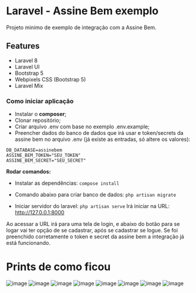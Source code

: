 # Laravel - Assine Bem exemplo

Projeto minimo de exemplo de integração com a Assine Bem.

## Features

- Laravel 8
- Laravel UI
- Bootstrap 5
- Webpixels CSS (Bootstrap 5)
- Laravel Mix

### Como iniciar aplicação
- Instalar o **composer**;
- Clonar repositório;
- Criar arquivo .env com base no exemplo .env.example;
- Preencher dados do banco de dados que irá usar e token/secrets da assine bem no arquivo .env (já existe as entradas, só altere os valores):

```
DB_DATABASE=assinebem
ASSINE_BEM_TOKEN="SEU_TOKEN"
ASSINE_BEM_SECRET="SEU_SECRET"
```

**Rodar comandos:**
- Instalar as dependências:
`compose install`

- Comando abaixo para criar banco de dados:
`php artisan migrate`
- Iniciar servidor do laravel:
`php artisan serve`
Irá iniciar na URL: http://127.0.0.1:8000

Ao acessar a URL irá para uma tela de login, e abaixo do botão para se logar vai ter opção de se cadastrar, após se cadastrar se logue.
Se foi preenchido corretamente o token e secret da assine bem a integração já está funcionando.

# Prints de como ficou

![image](https://user-images.githubusercontent.com/16209088/162600429-f6609630-729c-4ceb-994d-37a6a908e389.png)
![image](https://user-images.githubusercontent.com/16209088/162600443-acb1c2aa-7981-4011-8a8c-8c2f9b3a0a7b.png)
![image](https://user-images.githubusercontent.com/16209088/162600434-02586303-8261-4c15-9bca-6bd5f0ded38d.png)
![image](https://user-images.githubusercontent.com/16209088/162600490-7ef46c4b-353e-4a14-97d2-91b4498b5f71.png)
![image](https://user-images.githubusercontent.com/16209088/162600497-ed2b69c5-56d5-4dc3-bf84-9257f304d033.png)
![image](https://user-images.githubusercontent.com/16209088/162600500-a7f30860-fb4b-43ba-9a65-ffda9f6a25fa.png)
![image](https://user-images.githubusercontent.com/16209088/162600508-4fc9cd11-3678-44c9-9fa0-358a678b1fcb.png)
![image](https://user-images.githubusercontent.com/16209088/162600523-2ed5cc97-f0d6-4256-839f-51c4667c8c6b.png)




